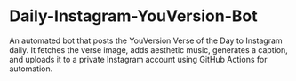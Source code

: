 # Daily-Instagram-YouVersion-Bot
An automated bot that posts the YouVersion Verse of the Day to Instagram daily. It fetches the verse image, adds aesthetic music, generates a caption, and uploads it to a private Instagram account using GitHub Actions for automation.
